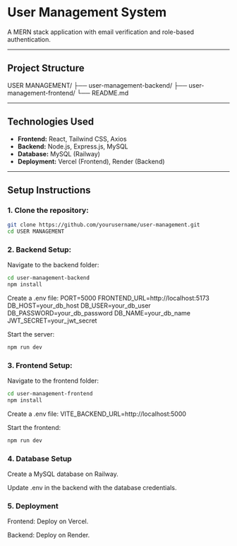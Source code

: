 # User Management System

A MERN stack application with email verification and role-based authentication.

---

## Project Structure

USER MANAGEMENT/
├── user-management-backend/
├── user-management-frontend/
└── README.md

---

## Technologies Used

- **Frontend:** React, Tailwind CSS, Axios
- **Backend:** Node.js, Express.js, MySQL
- **Database:** MySQL (Railway)
- **Deployment:** Vercel (Frontend), Render (Backend)

---

## Setup Instructions

### 1. Clone the repository:

```bash
git clone https://github.com/yourusername/user-management.git
cd USER MANAGEMENT
```

### 2. Backend Setup:

Navigate to the backend folder:

```bash
cd user-management-backend
npm install
```

Create a .env file:
PORT=5000
FRONTEND_URL=http://localhost:5173
DB_HOST=your_db_host
DB_USER=your_db_user
DB_PASSWORD=your_db_password
DB_NAME=your_db_name
JWT_SECRET=your_jwt_secret

Start the server:

```bash
npm run dev
```

### 3. Frontend Setup:

Navigate to the frontend folder:

```bash
cd user-management-frontend
npm install
```

Create a .env file:
VITE_BACKEND_URL=http://localhost:5000

Start the frontend:

```bash
npm run dev
```

### 4. Database Setup

Create a MySQL database on Railway.

Update .env in the backend with the database credentials.

### 5. Deployment

Frontend: Deploy on Vercel.

Backend: Deploy on Render.
